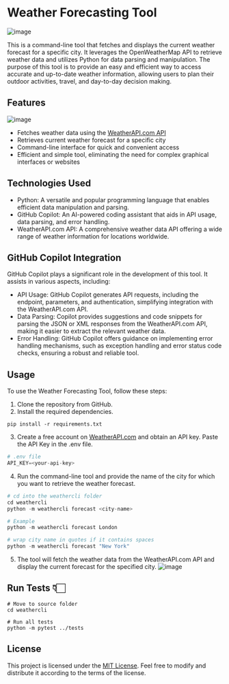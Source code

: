 

# Weather Forecasting Tool
![image](https://github.com/HighnessAtharva/Techgig-Github-Copilot-Hackathon/assets/68660002/aad7460e-7f02-4aef-91b4-39f7b6189e85)


This is a command-line tool that fetches and displays the current weather forecast for a specific city. It leverages the OpenWeatherMap API to retrieve weather data and utilizes Python for data parsing and manipulation. The purpose of this tool is to provide an easy and efficient way to access accurate and up-to-date weather information, allowing users to plan their outdoor activities, travel, and day-to-day decision making.

## Features
![image](https://github.com/HighnessAtharva/Techgig-Github-Copilot-Hackathon/assets/68660002/6559da0f-e2c5-4774-8852-6fe36ea11ab2)

- Fetches weather data using the [WeatherAPI.com API](https://www.weatherapi.com/)
- Retrieves current weather forecast for a specific city
- Command-line interface for quick and convenient access
- Efficient and simple tool, eliminating the need for complex graphical interfaces or websites

## Technologies Used

- Python: A versatile and popular programming language that enables efficient data manipulation and parsing.
- GitHub Copilot: An AI-powered coding assistant that aids in API usage, data parsing, and error handling.
- WeatherAPI.com API: A comprehensive weather data API offering a wide range of weather information for locations worldwide.

## GitHub Copilot Integration

GitHub Copilot plays a significant role in the development of this tool. It assists in various aspects, including:

- API Usage: GitHub Copilot generates API requests, including the endpoint, parameters, and authentication, simplifying integration with the WeatherAPI.com API.
- Data Parsing: Copilot provides suggestions and code snippets for parsing the JSON or XML responses from the WeatherAPI.com API, making it easier to extract the relevant weather data.
- Error Handling: GitHub Copilot offers guidance on implementing error handling mechanisms, such as exception handling and error status code checks, ensuring a robust and reliable tool.

## Usage

To use the Weather Forecasting Tool, follow these steps:

1. Clone the repository from GitHub.
2. Install the required dependencies.

```
pip install -r requirements.txt
```

3. Create a free account on [WeatherAPI.com](https://www.weatherapi.com/) and obtain an API key. Paste the API Key in the .env file.

```py
# .env file
API_KEY=<your-api-key>
```

4. Run the command-line tool and provide the name of the city for which you want to retrieve the weather forecast.

```py
# cd into the weathercli folder
cd weathercli
python -m weathercli forecast <city-name>

# Example
python -m weathercli forecast London

# wrap city name in quotes if it contains spaces
python -m weathercli forecast "New York"
```

5. The tool will fetch the weather data from the WeatherAPI.com API and display the current forecast for the specified city.
![image](https://github.com/HighnessAtharva/Techgig-Github-Copilot-Hackathon/assets/68660002/1da465c9-0bee-451b-9fa1-064a28c539bf)


## Run Tests 👇🏻

```
# Move to source folder
cd weathercli

# Run all tests
python -m pytest ../tests
```

## License

This project is licensed under the [MIT License](LICENSE). Feel free to modify and distribute it according to the terms of the license.
